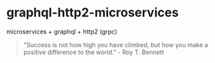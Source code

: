 # graphql-http2-microservices

microservices + graphql + http2 (grpc)

<!-- INSPIRATIONAL_QUOTE_START -->
> "Success is not how high you have climbed, but how you make a positive difference to the world." - Roy T. Bennett
<!-- INSPIRATIONAL_QUOTE_END -->
